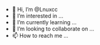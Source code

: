 - 👋 Hi, I’m @Lnuxcc
- 👀 I’m interested in ...
- 🌱 I’m currently learning ...
- 💞️ I’m looking to collaborate on ...
- 📫 How to reach me ...

<!---
Lnuxcc/Lnuxcc is a ✨ special ✨ repository because its `README.md` (this file) appears on your GitHub profile.
You can click the Preview link to take a look at your changes.
--->
